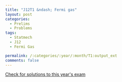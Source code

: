 ```yaml
---
title: "J12T1 &ndash; Fermi gas"
layout: post
categories:
  - Prelims
  - Problems
tags:
  - Statmech
  - J12
  - Fermi Gas

permalink: /:categories/:year/:month/T1:output_ext
comments: false
---
```

<object data="2012J1T.pdf" type="application/pdf" width="100%" height="500"></object>
<div class="message"><a href='https://princetonprelim.com/prelim/28/'>Check for solutions to this year's exam</a></div>